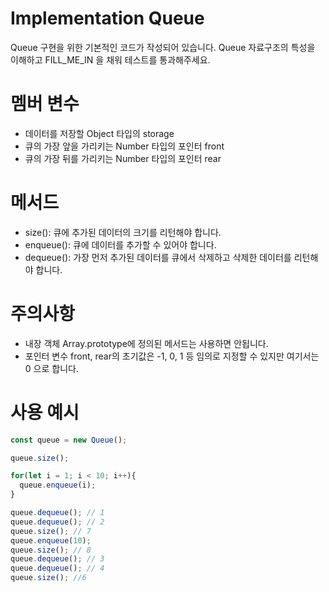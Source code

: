Implementation Queue
===
Queue 구현을 위한 기본적인 코드가 작성되어 있습니다. Queue 자료구조의 특성을 이해하고 FILL_ME_IN 을 채워 테스트를 통과해주세요.

멤버 변수
===
* 데이터를 저장할 Object 타입의 storage
* 큐의 가장 앞을 가리키는 Number 타입의 포인터 front
* 큐의 가장 뒤를 가리키는 Number 타입의 포인터 rear

메서드
===
* size(): 큐에 추가된 데이터의 크기를 리턴해야 합니다.
* enqueue(): 큐에 데이터를 추가할 수 있어야 합니다.
* dequeue(): 가장 먼저 추가된 데이터를 큐에서 삭제하고 삭제한 데이터를 리턴해야 합니다.

주의사항
===
* 내장 객체 Array.prototype에 정의된 메서드는 사용하면 안됩니다.
* 포인터 변수 front, rear의 초기값은 -1, 0, 1 등 임의로 지정할 수 있지만 여기서는 0 으로 합니다.

사용 예시
===
```javascript
const queue = new Queue();

queue.size();

for(let i = 1; i < 10; i++){
  queue.enqueue(i);
}

queue.dequeue(); // 1
queue.dequeue(); // 2
queue.size(); // 7
queue.enqueue(10);
queue.size(); // 8
queue.dequeue(); // 3
queue.dequeue(); // 4
queue.size(); //6
```
